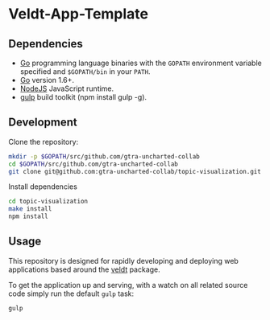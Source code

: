 # Veldt-App-Template

## Dependencies

- [Go](https://golang.org/) programming language binaries with the `GOPATH` environment variable specified and `$GOPATH/bin` in your `PATH`.
- [Go](https://golang.org/) version 1.6+.
- [NodeJS](http://nodejs.org/) JavaScript runtime.
- [gulp](http://http://gulpjs.com/) build toolkit (npm install gulp -g).

## Development

Clone the repository:

```bash
mkdir -p $GOPATH/src/github.com/gtra-uncharted-collab
cd $GOPATH/src/github.com/gtra-uncharted-collab
git clone git@github.com:gtra-uncharted-collab/topic-visualization.git
```

Install dependencies

```bash
cd topic-visualization
make install
npm install
```

## Usage

This repository is designed for rapidly developing and deploying web applications based around the [veldt](https://github.com/unchartedsoftware/veldt/) package.

To get the application up and serving, with a watch on all related source code simply run the default `gulp` task:

```bash
gulp
```
